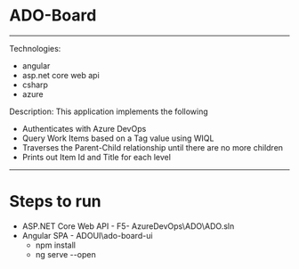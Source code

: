 # ADO-Board

---
Technologies:
- angular
- asp.net core web api
- csharp
- azure

Description: This application implements the following
- Authenticates with Azure DevOps
- Query Work Items based on a Tag value using WIQL
- Traverses the Parent-Child relationship until there are no more children
- Prints out Item Id and Title for each level

---

# Steps to run
- ASP.NET Core Web API - F5- AzureDevOps\ADO\ADO.sln
- Angular SPA - ADOUI\ado-board-ui
  - npm install
  - ng serve --open
  
